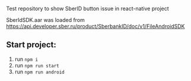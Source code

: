 Test repository to show SberID button issue in react-native project

SberIdSDK.aar was loaded from https://api.developer.sber.ru/product/SberbankID/doc/v1/FileAndroidSDK

## Start project:

1. run `npm i`
2. run `npm run start`
3. run `npm run android`
